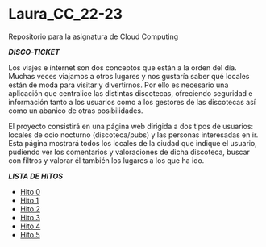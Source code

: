 # Laura_CC_22-23

Repositorio para la asignatura de Cloud Computing

**_DISCO-TICKET_**

Los viajes e internet son dos conceptos que están a la orden del día. Muchas veces viajamos a otros lugares y nos gustaría saber qué locales están de moda para visitar y divertirnos.
Por ello es necesario una aplicación que centralice las distintas discotecas, ofreciendo seguridad e información tanto a los usuarios como a los gestores de las discotecas así como un abanico de otras posibilidades.

El proyecto consistirá en una página web dirigida a dos tipos de usuarios: locales de ocio nocturno (discoteca/pubs) y las personas interesadas en ir. Esta página mostrará todos los locales de la ciudad que indique el usuario, pudiendo ver los comentarios y valoraciones de dicha discoteca, buscar con filtros y valorar él también los lugares a los que ha ido.

**_LISTA DE HITOS_**

- [Hito 0](https://github.com/LauraRoson99/Laura_CC_22-23/blob/main/docs/hito0.md)
- [Hito 1](https://github.com/LauraRoson99/Laura_CC_22-23/blob/main/docs/hito1.md)
- [Hito 2](https://github.com/LauraRoson99/Laura_CC_22-23/blob/main/docs/hito2.md)
- [Hito 3](https://github.com/LauraRoson99/Laura_CC_22-23/blob/main/docs/hito3.md)
- [Hito 4](https://github.com/LauraRoson99/Laura_CC_22-23/blob/main/docs/hito4.md)
- [Hito 5](https://github.com/LauraRoson99/Laura_CC_22-23/blob/main/docs/hito5.md)
